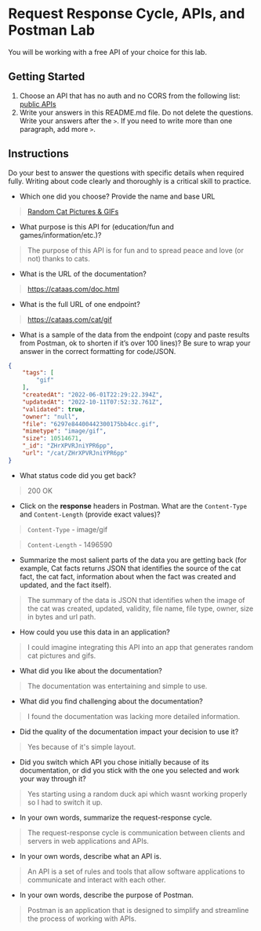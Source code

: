 # Request Response Cycle, APIs, and Postman Lab

You will be working with a free API of your choice for this lab.

## Getting Started

1. Choose an API that has no auth and no CORS from the following list: [public APIs](https://github.com/public-apis/public-apis)
1. Write your answers in this README.md file. Do not delete the questions. Write your answers after the `>`. If you need to write more than one paragraph, add more `>`.

## Instructions

Do your best to answer the questions with specific details when required fully. Writing about code clearly and thoroughly is a critical skill to practice. 

- Which one did you choose? Provide the name and base URL

> [Random Cat Pictures & GIFs](https://cataas.com/#/)

- What purpose is this API for (education/fun and games/information/etc.)?

> The purpose of this API is for fun and to spread peace and love (or not) thanks to cats.

- What is the URL of the documentation?

> https://cataas.com/doc.html

- What is the full URL of one endpoint?

> https://cataas.com/cat/gif

- What is a sample of the data from the endpoint (copy and paste results from Postman, ok to shorten if it’s over 100 lines)? Be sure to wrap your answer in the correct formatting for code/JSON.

```json
{
    "tags": [
        "gif"
    ],
    "createdAt": "2022-06-01T22:29:22.394Z",
    "updatedAt": "2022-10-11T07:52:32.761Z",
    "validated": true,
    "owner": "null",
    "file": "6297e84400442300175bb4cc.gif",
    "mimetype": "image/gif",
    "size": 10514671,
    "_id": "ZHrXPVRJniYPR6pp",
    "url": "/cat/ZHrXPVRJniYPR6pp"
}

```

- What status code did you get back?

> 200 OK

- Click on the **response** headers in Postman. What are the `Content-Type` and `Content-Length` (provide exact values)?

> `Content-Type` - image/gif

> `Content-Length` - 1496590

- Summarize the most salient parts of the data you are getting back (for example, Cat facts returns JSON that identifies the source of the cat fact, the cat fact, information about when the fact was created and updated, and the fact itself).

> The summary of the data is JSON that identifies when the image of the cat was created, updated, validity, file name, file type, owner, size in bytes and url path.

- How could you use this data in an application?

> I could imagine integrating this API into an app that generates random cat pictures and gifs. 

- What did you like about the documentation?

> The documentation was entertaining and simple to use. 

- What did you find challenging about the documentation?

> I found the documentation was lacking more detailed information.

- Did the quality of the documentation impact your decision to use it?

> Yes because of it's simple layout.

- Did you switch which API you chose initially because of its documentation, or did you stick with the one you selected and work your way through it?

> Yes starting using a random duck api which wasnt working properly so I had to switch it up.

- In your own words, summarize the request-response cycle.

> The request-response cycle is communication between clients and servers in web applications and APIs.

- In your own words, describe what an API is.

> An API is a set of rules and tools that allow software applications to communicate and interact with each other.

- In your own words, describe the purpose of Postman.

> Postman is an application that is designed to simplify and streamline the process of working with APIs.
